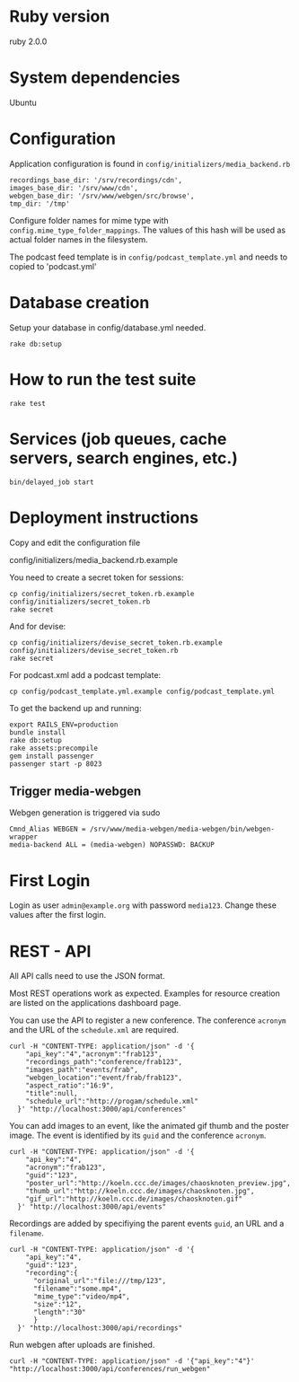 # Ruby version

ruby 2.0.0

# System dependencies

Ubuntu

# Configuration

Application configuration is found in `config/initializers/media_backend.rb`

    recordings_base_dir: '/srv/recordings/cdn',
    images_base_dir: '/srv/www/cdn',
    webgen_base_dir: '/srv/www/webgen/src/browse',
    tmp_dir: '/tmp'

Configure folder names for mime type with `config.mime_type_folder_mappings`. The values of this hash will be used as actual folder names in the filesystem.

The podcast feed template is in `config/podcast_template.yml` and needs to copied to 'podcast.yml'

# Database creation

Setup your database in config/database.yml needed.

    rake db:setup

# How to run the test suite

    rake test

# Services (job queues, cache servers, search engines, etc.)

    bin/delayed_job start

# Deployment instructions

Copy and edit the configuration file

  config/initializers/media_backend.rb.example

You need to create a secret token for sessions:

    cp config/initializers/secret_token.rb.example config/initializers/secret_token.rb
    rake secret

And for devise:    

    cp config/initializers/devise_secret_token.rb.example config/initializers/devise_secret_token.rb
    rake secret

For podcast.xml add a podcast template:    
 
    cp config/podcast_template.yml.example config/podcast_template.yml

To get the backend up and running:

    export RAILS_ENV=production
    bundle install
    rake db:setup
    rake assets:precompile
    gem install passenger
    passenger start -p 8023


## Trigger media-webgen

Webgen generation is triggered via sudo

    Cmnd_Alias WEBGEN = /srv/www/media-webgen/media-webgen/bin/webgen-wrapper
    media-backend ALL = (media-webgen) NOPASSWD: BACKUP


# First Login

Login as user `admin@example.org` with password `media123`. Change these values after the first login.

# REST - API

All API calls need to use the JSON format.

Most REST operations work as expected. Examples for resource creation are listed on the applications dashboard page.

You can use the API to register a new conference. The conference `acronym` and the URL of the `schedule.xml` are required.

    curl -H "CONTENT-TYPE: application/json" -d '{
        "api_key":"4","acronym":"frab123",
        "recordings_path":"conference/frab123",
        "images_path":"events/frab",
        "webgen_location":"event/frab/frab123",
        "aspect_ratio":"16:9",
        "title":null,
        "schedule_url":"http://progam/schedule.xml"
      }' "http://localhost:3000/api/conferences"

You can add images to an event, like the animated gif thumb and the poster image. The event is identified by its `guid` and the conference `acronym`.

    curl -H "CONTENT-TYPE: application/json" -d '{
        "api_key":"4",
        "acronym":"frab123",
        "guid":"123",
        "poster_url":"http://koeln.ccc.de/images/chaosknoten_preview.jpg",
        "thumb_url":"http://koeln.ccc.de/images/chaosknoten.jpg",
        "gif_url":"http://koeln.ccc.de/images/chaosknoten.gif"
      }' "http://localhost:3000/api/events"

Recordings are added by specifiying the parent events `guid`, an URL and a `filename`.

    curl -H "CONTENT-TYPE: application/json" -d '{
        "api_key":"4",
        "guid":"123",
        "recording":{
          "original_url":"file:///tmp/123",
          "filename":"some.mp4",
          "mime_type":"video/mp4",
          "size":"12",
          "length":"30"
          }
      }' "http://localhost:3000/api/recordings"

Run webgen after uploads are finished.

    curl -H "CONTENT-TYPE: application/json" -d '{"api_key":"4"}' "http://localhost:3000/api/conferences/run_webgen"




